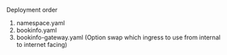 Deployment order
1.  namespace.yaml
2.  bookinfo.yaml
3.  bookinfo-gateway.yaml (Option swap which ingress to use from internal to internet facing)
